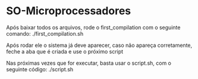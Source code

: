 # SO-Microprocessadores

Após baixar todos os arquivos, rode o first_compilation com o seguinte comando: ./first_compilation.sh

Após rodar ele o sistema já deve aparecer, caso não apareça corretamente, feche a aba que é criada e use o próximo script

Nas próximas vezes que for executar, basta usar o script.sh, com o seguinte código: ./script.sh
